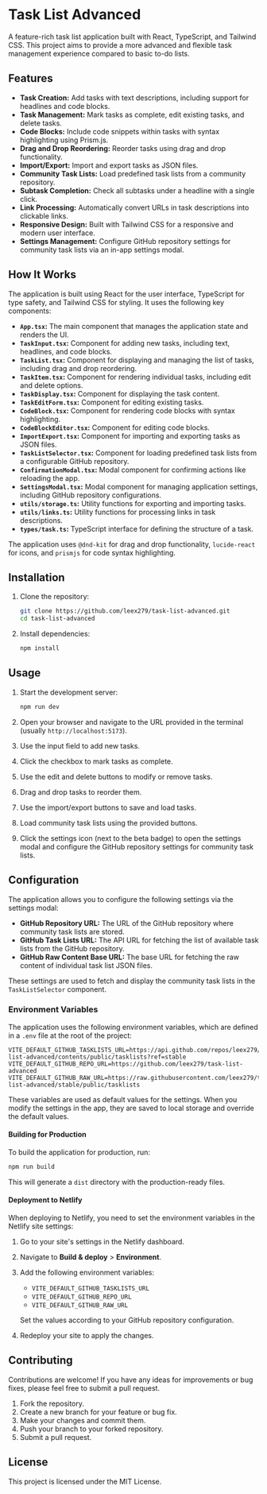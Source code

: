 # Task List Advanced

A feature-rich task list application built with React, TypeScript, and Tailwind CSS. This project aims to provide a more advanced and flexible task management experience compared to basic to-do lists.

## Features

-   **Task Creation:** Add tasks with text descriptions, including support for headlines and code blocks.
-   **Task Management:** Mark tasks as complete, edit existing tasks, and delete tasks.
-   **Code Blocks:** Include code snippets within tasks with syntax highlighting using Prism.js.
-   **Drag and Drop Reordering:** Reorder tasks using drag and drop functionality.
-   **Import/Export:** Import and export tasks as JSON files.
-   **Community Task Lists:** Load predefined task lists from a community repository.
-   **Subtask Completion:** Check all subtasks under a headline with a single click.
-   **Link Processing:** Automatically convert URLs in task descriptions into clickable links.
-   **Responsive Design:** Built with Tailwind CSS for a responsive and modern user interface.
-   **Settings Management:** Configure GitHub repository settings for community task lists via an in-app settings modal.

## How It Works

The application is built using React for the user interface, TypeScript for type safety, and Tailwind CSS for styling. It uses the following key components:

-   **`App.tsx`:** The main component that manages the application state and renders the UI.
-   **`TaskInput.tsx`:** Component for adding new tasks, including text, headlines, and code blocks.
-   **`TaskList.tsx`:** Component for displaying and managing the list of tasks, including drag and drop reordering.
-   **`TaskItem.tsx`:** Component for rendering individual tasks, including edit and delete options.
-   **`TaskDisplay.tsx`:** Component for displaying the task content.
-   **`TaskEditForm.tsx`:** Component for editing existing tasks.
-   **`CodeBlock.tsx`:** Component for rendering code blocks with syntax highlighting.
-   **`CodeBlockEditor.tsx`:** Component for editing code blocks.
-   **`ImportExport.tsx`:** Component for importing and exporting tasks as JSON files.
-   **`TaskListSelector.tsx`:** Component for loading predefined task lists from a configurable GitHub repository.
-   **`ConfirmationModal.tsx`:** Modal component for confirming actions like reloading the app.
-   **`SettingsModal.tsx`:** Modal component for managing application settings, including GitHub repository configurations.
-   **`utils/storage.ts`:** Utility functions for exporting and importing tasks.
-   **`utils/links.ts`:** Utility functions for processing links in task descriptions.
-   **`types/task.ts`:** TypeScript interface for defining the structure of a task.

The application uses `@dnd-kit` for drag and drop functionality, `lucide-react` for icons, and `prismjs` for code syntax highlighting.

## Installation

1. Clone the repository:

    ```bash
    git clone https://github.com/leex279/task-list-advanced.git
    cd task-list-advanced
    ```

2. Install dependencies:

    ```bash
    npm install
    ```

## Usage

1. Start the development server:

    ```bash
    npm run dev
    ```

2. Open your browser and navigate to the URL provided in the terminal (usually `http://localhost:5173`).
3. Use the input field to add new tasks.
4. Click the checkbox to mark tasks as complete.
5. Use the edit and delete buttons to modify or remove tasks.
6. Drag and drop tasks to reorder them.
7. Use the import/export buttons to save and load tasks.
8. Load community task lists using the provided buttons.
9. Click the settings icon (next to the beta badge) to open the settings modal and configure the GitHub repository settings for community task lists.

## Configuration

The application allows you to configure the following settings via the settings modal:

-   **GitHub Repository URL:** The URL of the GitHub repository where community task lists are stored.
-   **GitHub Task Lists URL:** The API URL for fetching the list of available task lists from the GitHub repository.
-   **GitHub Raw Content Base URL:** The base URL for fetching the raw content of individual task list JSON files.

These settings are used to fetch and display the community task lists in the `TaskListSelector` component.

### Environment Variables

The application uses the following environment variables, which are defined in a `.env` file at the root of the project:

```
VITE_DEFAULT_GITHUB_TASKLISTS_URL=https://api.github.com/repos/leex279/task-list-advanced/contents/public/tasklists?ref=stable
VITE_DEFAULT_GITHUB_REPO_URL=https://github.com/leex279/task-list-advanced
VITE_DEFAULT_GITHUB_RAW_URL=https://raw.githubusercontent.com/leex279/task-list-advanced/stable/public/tasklists
```

These variables are used as default values for the settings. When you modify the settings in the app, they are saved to local storage and override the default values.

#### Building for Production

To build the application for production, run:

```bash
npm run build
```

This will generate a `dist` directory with the production-ready files.

#### Deployment to Netlify

When deploying to Netlify, you need to set the environment variables in the Netlify site settings:

1. Go to your site's settings in the Netlify dashboard.
2. Navigate to **Build & deploy** > **Environment**.
3. Add the following environment variables:
    
    -   `VITE_DEFAULT_GITHUB_TASKLISTS_URL`
    -   `VITE_DEFAULT_GITHUB_REPO_URL`
    -   `VITE_DEFAULT_GITHUB_RAW_URL`
    
    Set the values according to your GitHub repository configuration.

4. Redeploy your site to apply the changes.

## Contributing

Contributions are welcome! If you have any ideas for improvements or bug fixes, please feel free to submit a pull request.

1. Fork the repository.
2. Create a new branch for your feature or bug fix.
3. Make your changes and commit them.
4. Push your branch to your forked repository.
5. Submit a pull request.

## License

This project is licensed under the MIT License.
